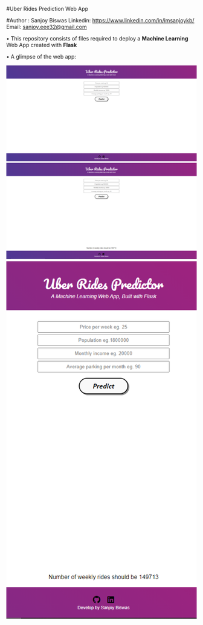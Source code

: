 #Uber Rides Prediction Web App 

#Author : Sanjoy Biswas
Linkedin: https://www.linkedin.com/in/imsanjoykb/ </br>
Email: sanjoy.eee32@gmail.com <br>

• This repository consists of files required to deploy a **Machine Learning** Web App created with **Flask**

• A glimpse of the web app: <br>

<img src="https://github.com/imsanjoykb/Uber-Rides-Prediction-Flask-Deploy/blob/master/Deploy/Siteview.PNG">
<img src="https://github.com/imsanjoykb/Uber-Rides-Prediction-Flask-Deploy/blob/master/Deploy/Prediction.PNG">
<img src="https://github.com/imsanjoykb/Uber-Rides-Prediction-Flask-Deploy/blob/master/Deploy/Btrview.PNG">

